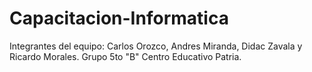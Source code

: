 # Capacitacion-Informatica
Integrantes del equipo: Carlos Orozco, Andres Miranda, Didac Zavala y Ricardo Morales.
Grupo 5to "B"
Centro Educativo Patria.
